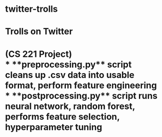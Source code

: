 # twitter-trolls
<h1>Trolls on Twitter<h1>
(CS 221 Project) <br/>
* **preprocessing.py** script cleans up .csv data into usable format, perform feature engineering <br/>
* **postprocessing.py** script runs neural network, random forest, performs feature selection, hyperparameter tuning

